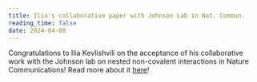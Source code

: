 ```yaml
---
title: Ilia's collaborative paper with Johnson Lab in Nat. Commun.
reading_time: false
date: 2024-04-08
---
```


Congratulations to Ilia Kevlishvili on the acceptance of his collaborative work with the Johnson lab on nested non-covalent interactions in Nature Communications! Read more about it [here](/publication/lundberg-nested-2024)!

<!--more-->
